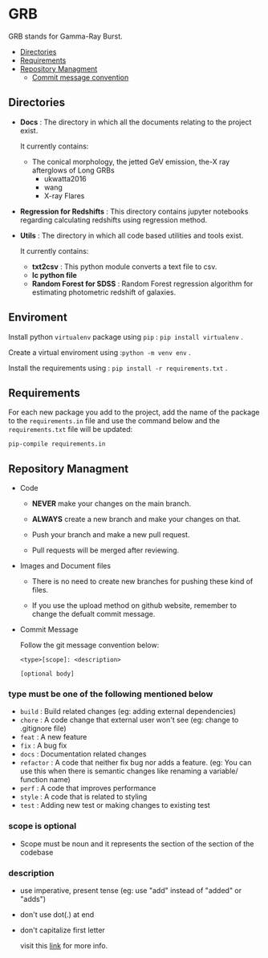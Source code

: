 # **GRB**

GRB stands for Gamma-Ray Burst.

* [Directories](https://github.com/Perun21/GRB#directories)
* [Requirements](https://github.com/Perun21/GRB#requirements)
* [Repository Managment](https://github.com/Perun21/GRB#repository-managment)
  * [Commit message convention](https://github.com/Perun21/GRB#type-must-be-one-of-the-following-mentioned-below)

## **Directories**

* **Docs** : The directory in which all the documents relating to the project exist.

    It currently contains:
  * The conical morphology, the jetted GeV emission, the-X ray afterglows of Long GRBs
    * ukwatta2016
    * wang
    * X-ray Flares

* **Regression for Redshifts** : This directory contains jupyter notebooks regarding calculating redshifts using regression method.

* **Utils** : The directory in which all code based utilities and tools exist.

    It currently contains:
  * **txt2csv** : This python module converts a text file to csv.
  * **lc python file**
  * **Random Forest for SDSS** : Random Forest regression algorithm for estimating photometric redshift of galaxies.

## **Enviroment**

Install python `virtualenv` package using `pip` : `pip install virtualenv` .

Create a virtual enviroment using :`python -m venv env` .

Install the requirements using : `pip install -r requirements.txt` .

## **Requirements**

For each new package you add to the project, add the name of the package to the `requirements.in` file and use the command below and the `requirements.txt` file will be updated:

```pip-compile requirements.in```

## **Repository Managment**

* Code

  * **NEVER** make your changes on the main branch.
  * **ALWAYS**  create a new branch and make your changes on that.

  * Push your branch and make a new pull request.
  * Pull requests will be merged after reviewing.

* Images and Document files
  * There is no need to create new branches for pushing these kind of files.

  * If you use the upload method on github website, remember to change the defualt commit message.

* Commit Message

    Follow the git message convention below:

    ```text
    <type>[scope]: <description>

    [optional body]
    ```

### **type** must be one of the following mentioned below

* `build` : Build related changes (eg: adding external dependencies)
* `chore` : A code change that external user won't see (eg: change to .gitignore file)
* `feat` : A new feature
* `fix` : A bug fix
* `docs` : Documentation related changes
* `refactor` :  A code that neither fix bug nor adds a feature. (eg: You can use this when there is semantic changes like renaming a variable/ function name)
* `perf` : A code that improves performance
* `style` : A code that is related to styling
* `test` : Adding new test or making changes to existing test

### **scope** is optional

* Scope must be noun and it represents the section of the section of the codebase

### **description**

* use imperative, present tense (eg: use "add" instead of "added" or "adds")
* don't use dot(.) at end
* don't capitalize first letter

    visit this [link](https://www.conventionalcommits.org/en/v1.0.0/) for more info.
